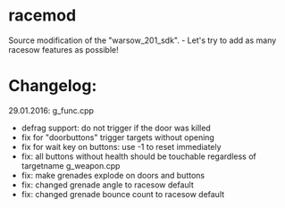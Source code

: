 # racemod
Source modification of the "warsow_201_sdk". - Let's try to add as many racesow features as possible!

# Changelog:
29.01.2016:
g_func.cpp
 * defrag support: do not trigger if the door was killed
 * fix for "doorbuttons" trigger targets without opening
 * fix for wait key on buttons: use -1 to reset immediately
 * fix: all buttons without health should be touchable regardless of targetname
g_weapon.cpp
 * fix: make grenades explode on doors and buttons
 * fix: changed grenade angle to racesow default
 * fix: changed grenade bounce count to racesow default
